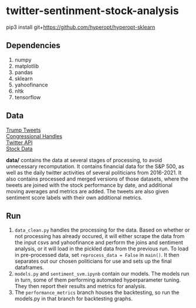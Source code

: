 # twitter-sentinment-stock-analysis

pip3 install git+https://github.com/hyperopt/hyperopt-sklearn

## Dependencies

1. numpy
2. matplotlib
3. pandas
4. sklearn
5. yahoofinance
6. nltk
7. tensorflow

## Data

[Trump Tweets](https://www.thetrumparchive.com/)  
[Congressional Handles](https://triagecancer.org/congressional-social-media)  
[Twitter API](https://developer.twitter.com/en/docs/twitter-api)  
[Stock Data](https://pypi.org/project/yfinance/)  

**data/** contains the data at several stages of processing, to avoid unnecessary recomputation. It contains financial data for the S&P 500, as well as the daily twitter activities of several politicians from 2016-2021. It also contains processed and merged versions of those datasets, where the tweets are joined with the stock performance by date, and additional moving averages and metrics are added. The tweets are also given sentiment score labels with their own additional metrics.




## Run
1.  `data_clean.py` handles the processing for the data. Based on whether or not processing has already occured, it will either scrape the data from the input csvs and yahoofinance and perform the joins and sentiment analysis, or it will load in the pickled data from the previous run. To load in pre-processed data, set `reprocess_data = False` in `main()`. It then separates out our chosen politicians for use and sets up the final dataframes.
2.  `models.py` and `sentiment_svm.ipynb` contain our models. The models run in turn, some of them performing automated hyperparameter tuning. They then report their results and metrics for analysis.
3. The `performance_metrics` branch houses the backtesting, so run the models.py in that branch for backtesting graphs.

